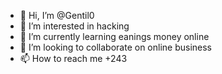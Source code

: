 - 👋 Hi, I’m @Gentil0
- 👀 I’m interested in hacking
- 🌱 I’m currently learning eanings money online
- 💞️ I’m looking to collaborate on online business
- 📫 How to reach me +243

<!---
Gentil0/Gentil0 is a ✨ special ✨ repository because its `README.md` (this file) appears on your GitHub profile.
You can click the Preview link to take a look at your changes.
--->
